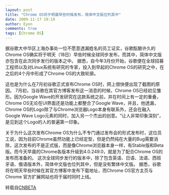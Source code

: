 ```yaml
---
layout: post
title: "Chrome OS将于明晨早些时候发布，简体中文版位列其中"
date: 2009-11-17 19:19
author: Eyon
comments: true
tags: [Chrome OS]
---
```

据谷歌大中华区上海办事处一位不愿意透漏姓名的员工证实，谷歌酝酿许久的Chrome OS确实将于明天（18日）早些时候全球同步发布，而其中，简体中文版亦包含在此次同步发行的版本之中。 据悉，自今年3月份开始，谷歌便在全球招募工程师以及对Linux系统有研究的专家，投入到早起的Chrome OS的研究之中，在之后的4个月中形成了Chrome OS的大致轮廓。

这也是为什么在7月初谷歌正式宣布Chrome OS时，网上很快便出现了截图的原因。 7月初，当谷歌在其官方博客发布这一消息的时候，Chrome OS已经初见雏形。因为Google Wave的开发研究在这款系统之前，并在时间上有一定的重叠，Chrome OS无论在UI界面还是功能上都整合了Google Wave，并且，他透漏，Chrome OS的Logo除了与Chrome浏览器Logo本身有联系外，还会在融入Google Wave Logo元素的同时，加入另一个杰出的创意。“让人非常印象深刻”，是见到这个Logo的人的普遍第一印象。

关于为什么这次发布Chrome OS为什么不专门通过发布会的形式发布时，这位员工说，因为目前Chrome虽然功能上已经定型，但是仍然纯在大量的Bug需要消除，这次发布的不是正式版，而是像Chrome浏览器本身一样，有Stable版和Beta版。而今天早晨的Chrome各版本升级到4.0.249.0，就是为了配合Chrome OS的发布而准备的。 这次全球同步发行的版本中，除了包含英语、日语、法语、西班牙语、俄语版本外，简体中文版也位列其中，但是没有繁体中文版。 据悉，谷歌将在明天早些时候在其官方博客中发布下载地址，而Chrome OS官方主页与Chrome 官方扩展网站也将于届时同时上线。

转载自[CNBETA](http://cnbeta.com/articles/98023.htm)
